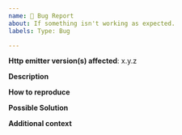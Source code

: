 ```yaml
---
name: 🐛 Bug Report
about: If something isn't working as expected.
labels: Type: Bug

---
```


<!--
    The Code of Conduct (../CODE_OF_CONDUCT.md) applies to all the activity on this repository.
-->

**Http emitter version(s) affected**: x.y.z

**Description**
<!-- A clear and concise description of the problem. -->

**How to reproduce**
<!--- Code and/or config needed to reproduce the problem. -->

**Possible Solution**
<!-- Optional: only if you have suggestions on a fix/reason for the bug -->

**Additional context**
<!-- Optional: any other context about the problem: log messages, screenshots, etc. -->
